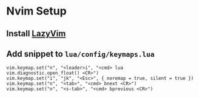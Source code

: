 # Nvim Setup

## Install [LazyVim](https://www.lazyvim.org/installation)

## Add snippet to `lua/config/keymaps.lua`
```
vim.keymap.set("n", "<leader>i", "<cmd> lua vim.diagnostic.open_float() <CR>")
vim.keymap.set("i", "jk", "<Esc>", { noremap = true, silent = true })
vim.keymap.set("n", "<tab>", "<cmd> bnext <CR>")
vim.keymap.set("n", "<s-tab>", "<cmd> bprevious <CR>")
```
